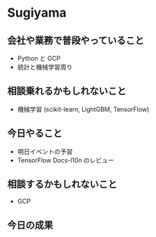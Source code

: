# Sugiyama

## 会社や業務で普段やっていること

- Python と GCP
- 統計と機械学習周り

## 相談乗れるかもしれないこと

- 機械学習 (scikit-learn, LightGBM, TensorFlow)

## 今日やること

- 明日イベントの予習
- TensorFlow Docs-l10n のレビュー

## 相談するかもしれないこと

- GCP

## 今日の成果
